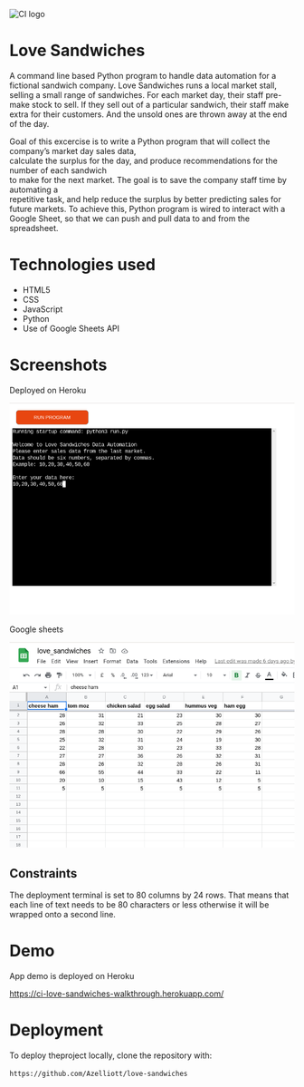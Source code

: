![CI logo](https://codeinstitute.s3.amazonaws.com/fullstack/ci_logo_small.png)

# Love Sandwiches
A command line based Python program to handle data  automation for a fictional sandwich company.
Love Sandwiches runs a local market stall, selling  a small range of sandwiches.
For each market day, their staff pre-make stock to sell. If they sell out of a particular sandwich, their staff make extra for their customers. And the unsold  ones are thrown away at the end of the day.

Goal of this excercise is to write a Python program that will collect the company’s market day sales data,  
calculate the surplus for the day, and produce  recommendations for the number of each sandwich  
to make for the next market. The goal is to  save the company staff time by automating a  
repetitive task, and help reduce the surplus  by better predicting sales for future markets.
To achieve this, Python program is wired to interact with a Google Sheet, so that we can push and pull  data to and from the spreadsheet.


# Technologies used
* HTML5
* CSS
* JavaScript
* Python
* Use of Google Sheets API

# Screenshots

Deployed on Heroku

![ScreenShot](screenshots/heroku.png)

Google sheets

![ScreenShot](screenshots/google-sheets.png)

## Constraints

The deployment terminal is set to 80 columns by 24 rows. That means that each line of text needs to be 80 characters or less otherwise it will be wrapped onto a second line.

# Demo

App demo is deployed on Heroku

https://ci-love-sandwiches-walkthrough.herokuapp.com/

# Deployment

To deploy theproject locally, clone the repository with:

`https://github.com/Azelliott/love-sandwiches`